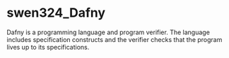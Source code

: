 # swen324_Dafny
Dafny is a programming language and program verifier. The language includes specification constructs and the verifier checks that the program lives up to its specifications.
